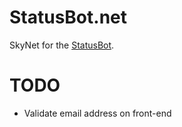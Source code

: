 StatusBot.net
=============

SkyNet for the [StatusBot](https://github.com/lucasrangit/StatusBot.net).

TODO
====
* Validate email address on front-end

